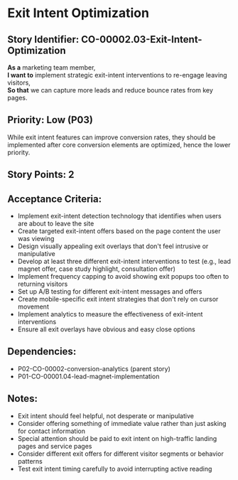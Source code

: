 # Exit Intent Optimization

## Story Identifier: CO-00002.03-Exit-Intent-Optimization

**As a** marketing team member,  
**I want to** implement strategic exit-intent interventions to re-engage leaving visitors,  
**So that** we can capture more leads and reduce bounce rates from key pages.

## Priority: Low (P03)
While exit intent features can improve conversion rates, they should be implemented after core conversion elements are optimized, hence the lower priority.

## Story Points: 2

## Acceptance Criteria:
- Implement exit-intent detection technology that identifies when users are about to leave the site
- Create targeted exit-intent offers based on the page content the user was viewing
- Design visually appealing exit overlays that don't feel intrusive or manipulative
- Develop at least three different exit-intent interventions to test (e.g., lead magnet offer, case study highlight, consultation offer)
- Implement frequency capping to avoid showing exit popups too often to returning visitors
- Set up A/B testing for different exit-intent messages and offers
- Create mobile-specific exit intent strategies that don't rely on cursor movement
- Implement analytics to measure the effectiveness of exit-intent interventions
- Ensure all exit overlays have obvious and easy close options

## Dependencies:
- P02-CO-00002-conversion-analytics (parent story)
- P01-CO-00001.04-lead-magnet-implementation

## Notes:
- Exit intent should feel helpful, not desperate or manipulative
- Consider offering something of immediate value rather than just asking for contact information
- Special attention should be paid to exit intent on high-traffic landing pages and service pages
- Consider different exit offers for different visitor segments or behavior patterns
- Test exit intent timing carefully to avoid interrupting active reading
